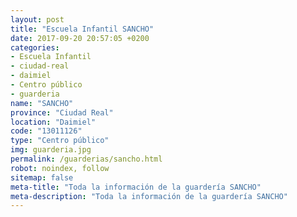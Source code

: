 ```yaml
---
layout: post
title: "Escuela Infantil SANCHO"
date: 2017-09-20 20:57:05 +0200
categories:
- Escuela Infantil
- ciudad-real
- daimiel
- Centro público
- guarderia
name: "SANCHO"
province: "Ciudad Real"
location: "Daimiel"
code: "13011126"
type: "Centro público"
img: guarderia.jpg
permalink: /guarderias/sancho.html
robot: noindex, follow
sitemap: false
meta-title: "Toda la información de la guardería SANCHO"
meta-description: "Toda la información de la guardería SANCHO"
---
```

